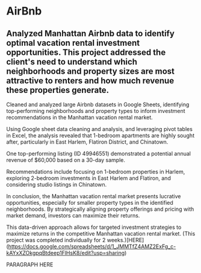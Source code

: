 # AirBnb 


## Analyzed Manhattan Airbnb data to identify optimal vacation rental investment opportunities. This project addressed the client's need to understand which neighborhoods and property sizes are most attractive to renters and how much revenue these properties generate. 

Cleaned and analyzed large Airbnb datasets in Google Sheets, identifying top-performing neighborhoods and property types to inform investment recommendations in the Manhattan vacation rental market.

Using Google sheet data cleaning and analysis, and leveraging pivot tables in Excel, the analysis revealed that 1-bedroom apartments are highly sought after, particularly in East Harlem, Flatiron District, and Chinatown.

One top-performing listing (ID 49946551) demonstrated a potential annual revenue of $60,000 based on a 30-day sample. 

Recommendations include focusing on 1-bedroom properties in Harlem, exploring 2-bedroom investments in East Harlem and Flatiron, and considering studio listings in Chinatown. 

In conclusion, the Manhattan vacation rental market presents lucrative opportunities, especially for smaller property types in the identified neighborhoods.  By strategically aligning property offerings and pricing with market demand, investors can maximize their returns. 

This data-driven approach allows for targeted investment strategies to maximize returns in the competitive Manhattan vacation rental market. (This project was completed individually for 2 weeks.)[HERE] (https://docs.google.com/spreadsheets/d/1_JMMTfZ4AMZ2ExFg_c-kAYxXZOkgpqBtdeep1FlHsK8/edit?usp=sharing)



PARAGRAPH HERE

